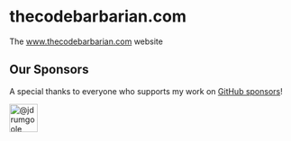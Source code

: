thecodebarbarian.com
====================

The www.thecodebarbarian.com website

## Our Sponsors

A special thanks to everyone who supports my work on [GitHub sponsors](https://github.com/sponsors/vkarpov15)!

<img class="avatar avatar-user" height="50" width="50" alt="@jdrumgoole" src="https://avatars3.githubusercontent.com/u/97294?s=88&amp;u=2dfde30b755f37337df936a48c85b883372bc414&amp;v=4">
